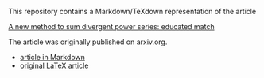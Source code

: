 This repository contains a Markdown/TeXdown representation of the article

[A new method to sum divergent power series: educated match](http://arxiv.org/abs/1706.00329v2)

The article was originally published on arxiv.org.

- [article in Markdown](article.md)
- [original LaTeX article](orig/)